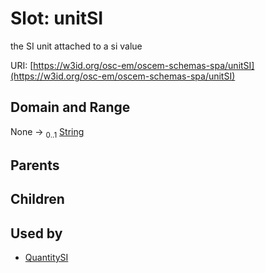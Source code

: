 
# Slot: unitSI

the SI unit attached to a si value

URI: [https://w3id.org/osc-em/oscem-schemas-spa/unitSI](https://w3id.org/osc-em/oscem-schemas-spa/unitSI)


## Domain and Range

None &#8594;  <sub>0..1</sub> [String](types/String.md)

## Parents


## Children


## Used by

 * [QuantitySI](QuantitySI.md)
